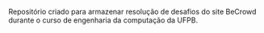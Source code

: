 Repositório criado para armazenar resolução de desafios do site BeCrowd durante o curso de engenharia da computação da UFPB.
